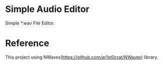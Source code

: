 # Simple Audio Editor
Simple *.wav File Editor.

# Reference
This project using NWaves(https://github.com/ar1st0crat/NWaves) library.
